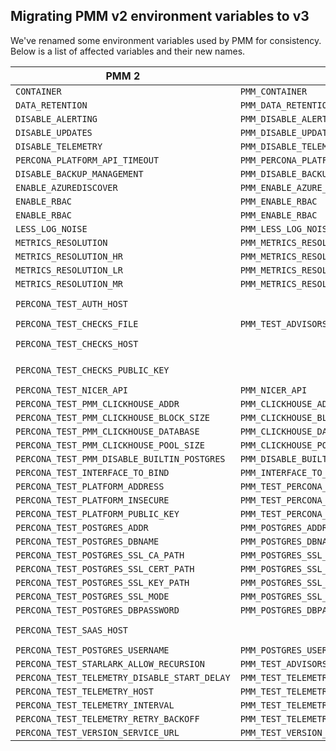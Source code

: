 ## Migrating PMM v2 environment variables to v3
We've renamed some environment variables used by PMM for consistency.
Below is a list of affected variables and their new names.

| PMM 2                                        | PMM 3                                        | Comments                                                      |
|----------------------------------------------|----------------------------------------------|---------------------------------------------------------------|
| `CONTAINER`                                  | `PMM_CONTAINER`                              |                                                               |
| `DATA_RETENTION`                             | `PMM_DATA_RETENTION`                         |                                                               |
| `DISABLE_ALERTING`                           | `PMM_DISABLE_ALERTING`                       |                                                               |
| `DISABLE_UPDATES`                            | `PMM_DISABLE_UPDATES`                        |                                                               |
| `DISABLE_TELEMETRY`                          | `PMM_DISABLE_TELEMETRY`                      |                                                               |
| `PERCONA_PLATFORM_API_TIMEOUT`               | `PMM_PERCONA_PLATFORM_API_TIMEOUT`           |                                                               |
| `DISABLE_BACKUP_MANAGEMENT`                  | `PMM_DISABLE_BACKUP_MANAGEMENT`              |                                                               |
| `ENABLE_AZUREDISCOVER`                       | `PMM_ENABLE_AZURE_DISCOVER`                  |                                                               |
| `ENABLE_RBAC`                                | `PMM_ENABLE_RBAC`                            |                                                               |
| `ENABLE_RBAC`                                | `PMM_ENABLE_RBAC`                            |                                                               |
| `LESS_LOG_NOISE`                             | `PMM_LESS_LOG_NOISE`                         |                                                               |
| `METRICS_RESOLUTION`                         | `PMM_METRICS_RESOLUTION`                     |                                                               |
| `METRICS_RESOLUTION_HR`                      | `PMM_METRICS_RESOLUTION_HR`                  |                                                               |
| `METRICS_RESOLUTION_LR`                      | `PMM_METRICS_RESOLUTION_LR`                  |                                                               |
| `METRICS_RESOLUTION_MR`                      | `PMM_METRICS_RESOLUTION_MR`                  |                                                               |
| `PERCONA_TEST_AUTH_HOST`                     |                                              | Removed in PMM v3, use `PMM_TEST_PERCONA_PLATFORM_ADDRESS`    |
| `PERCONA_TEST_CHECKS_FILE`                   | `PMM_TEST_ADVISORS_CHECKS_FILE`              |                                                               |
| `PERCONA_TEST_CHECKS_HOST`                   |                                              | Removed in PMM v3, use `PMM_TEST_PERCONA_PLATFORM_ADDRESS`    |
| `PERCONA_TEST_CHECKS_PUBLIC_KEY`             |                                              | Removed in PMM v3, use `PMM_TEST_PERCONA_PLATFORM_PUBLIC_KEY` |
| `PERCONA_TEST_NICER_API`                     | `PMM_NICER_API`                              |                                                               |
| `PERCONA_TEST_PMM_CLICKHOUSE_ADDR`           | `PMM_CLICKHOUSE_ADDR`                        |                                                               |
| `PERCONA_TEST_PMM_CLICKHOUSE_BLOCK_SIZE`     | `PMM_CLICKHOUSE_BLOCK_SIZE`                  |                                                               |
| `PERCONA_TEST_PMM_CLICKHOUSE_DATABASE`       | `PMM_CLICKHOUSE_DATABASE`                    |                                                               |
| `PERCONA_TEST_PMM_CLICKHOUSE_POOL_SIZE`      | `PMM_CLICKHOUSE_POOL_SIZE`                   |                                                               |
| `PERCONA_TEST_PMM_DISABLE_BUILTIN_POSTGRES`  | `PMM_DISABLE_BUILTIN_POSTGRES`               |                                                               |
| `PERCONA_TEST_INTERFACE_TO_BIND`             | `PMM_INTERFACE_TO_BIND`                      |                                                               |
| `PERCONA_TEST_PLATFORM_ADDRESS`              | `PMM_TEST_PERCONA_PLATFORM_ADDRESS`          |                                                               |
| `PERCONA_TEST_PLATFORM_INSECURE`             | `PMM_TEST_PERCONA_PLATFORM_INSECURE`         |                                                               |
| `PERCONA_TEST_PLATFORM_PUBLIC_KEY`           | `PMM_TEST_PERCONA_PLATFORM_PUBLIC_KEY`       |                                                               |
| `PERCONA_TEST_POSTGRES_ADDR`                 | `PMM_POSTGRES_ADDR`                          |                                                               |
| `PERCONA_TEST_POSTGRES_DBNAME`               | `PMM_POSTGRES_DBNAME`                        |                                                               |
| `PERCONA_TEST_POSTGRES_SSL_CA_PATH`          | `PMM_POSTGRES_SSL_CA_PATH`                   |                                                               |
| `PERCONA_TEST_POSTGRES_SSL_CERT_PATH`        | `PMM_POSTGRES_SSL_CERT_PATH`                 |                                                               |
| `PERCONA_TEST_POSTGRES_SSL_KEY_PATH`         | `PMM_POSTGRES_SSL_KEY_PATH`                  |                                                               |
| `PERCONA_TEST_POSTGRES_SSL_MODE`             | `PMM_POSTGRES_SSL_MODE`                      |                                                               |
| `PERCONA_TEST_POSTGRES_DBPASSWORD`           | `PMM_POSTGRES_DBPASSWORD`                    |                                                               |
| `PERCONA_TEST_SAAS_HOST`                     |                                              | Removed in PMM v3, use `PMM_TEST_PERCONA_PLATFORM_ADDRESS`    |
| `PERCONA_TEST_POSTGRES_USERNAME`             | `PMM_POSTGRES_USERNAME`                      |                                                               |
| `PERCONA_TEST_STARLARK_ALLOW_RECURSION`      | `PMM_TEST_ADVISORS_STARLARK_ALLOW_RECURSION` |                                                               |
| `PERCONA_TEST_TELEMETRY_DISABLE_START_DELAY` | `PMM_TEST_TELEMETRY_DISABLE_START_DELAY`     |                                                               |
| `PERCONA_TEST_TELEMETRY_HOST`                | `PMM_TEST_TELEMETRY_HOST`                    |                                                               |
| `PERCONA_TEST_TELEMETRY_INTERVAL`            | `PMM_TEST_TELEMETRY_INTERVAL`                |                                                               |
| `PERCONA_TEST_TELEMETRY_RETRY_BACKOFF`       | `PMM_TEST_TELEMETRY_RETRY_BACKOFF`           |                                                               |                 
| `PERCONA_TEST_VERSION_SERVICE_URL`           | `PMM_TEST_VERSION_SERVICE_URL`               |                                                               |
